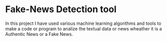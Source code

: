 # Fake-News Detection tool 
 
In this project I have used various machine learning algorithms and tools to make a code or program to analize the textual data or news wheather it is a Authentic News or a Fake News. 
